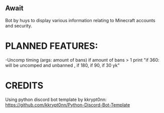 ## Await
Bot by huys to display various information relating to Minecraft accounts and security.


# PLANNED FEATURES:
-Uncomp timing (args: amount of bans)
if amount of bans > 1
print "if 360: will be uncomped <date> and unbanned <date>, if 180, if 90, if 30 yk"

# CREDITS
Using python discord bot template by kkrypt0nn:
https://github.com/kkrypt0nn/Python-Discord-Bot-Template
